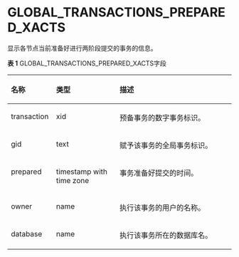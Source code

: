 # GLOBAL\_TRANSACTIONS\_PREPARED\_XACTS

显示各节点当前准备好进行两阶段提交的事务的信息。

**表 1**  GLOBAL\_TRANSACTIONS\_PREPARED\_XACTS字段

<a name="zh-cn_topic_0237122652_table14218153075419"></a>
<table><thead align="left"><tr id="zh-cn_topic_0237122652_row17246173016546"><th class="cellrowborder" valign="top" width="20.150000000000002%" id="mcps1.2.4.1.1"><p id="zh-cn_topic_0237122652_p824613055410"><a name="zh-cn_topic_0237122652_p824613055410"></a><a name="zh-cn_topic_0237122652_p824613055410"></a><strong id="zh-cn_topic_0237122652_b1246143013542"><a name="zh-cn_topic_0237122652_b1246143013542"></a><a name="zh-cn_topic_0237122652_b1246143013542"></a>名称</strong></p>
</th>
<th class="cellrowborder" valign="top" width="28.33%" id="mcps1.2.4.1.2"><p id="zh-cn_topic_0237122652_p102461530155412"><a name="zh-cn_topic_0237122652_p102461530155412"></a><a name="zh-cn_topic_0237122652_p102461530155412"></a><strong id="zh-cn_topic_0237122652_b424618300549"><a name="zh-cn_topic_0237122652_b424618300549"></a><a name="zh-cn_topic_0237122652_b424618300549"></a>类型</strong></p>
</th>
<th class="cellrowborder" valign="top" width="51.519999999999996%" id="mcps1.2.4.1.3"><p id="zh-cn_topic_0237122652_p11246530195410"><a name="zh-cn_topic_0237122652_p11246530195410"></a><a name="zh-cn_topic_0237122652_p11246530195410"></a><strong id="zh-cn_topic_0237122652_b15246153020548"><a name="zh-cn_topic_0237122652_b15246153020548"></a><a name="zh-cn_topic_0237122652_b15246153020548"></a>描述</strong></p>
</th>
</tr>
</thead>
<tbody><tr id="zh-cn_topic_0237122652_row4246183017540"><td class="cellrowborder" valign="top" width="20.150000000000002%" headers="mcps1.2.4.1.1 "><p id="zh-cn_topic_0237122652_p92462301540"><a name="zh-cn_topic_0237122652_p92462301540"></a><a name="zh-cn_topic_0237122652_p92462301540"></a>transaction</p>
</td>
<td class="cellrowborder" valign="top" width="28.33%" headers="mcps1.2.4.1.2 "><p id="zh-cn_topic_0237122652_p524673095412"><a name="zh-cn_topic_0237122652_p524673095412"></a><a name="zh-cn_topic_0237122652_p524673095412"></a>xid</p>
</td>
<td class="cellrowborder" valign="top" width="51.519999999999996%" headers="mcps1.2.4.1.3 "><p id="zh-cn_topic_0237122652_p1824615301542"><a name="zh-cn_topic_0237122652_p1824615301542"></a><a name="zh-cn_topic_0237122652_p1824615301542"></a>预备事务的数字事务标识。</p>
</td>
</tr>
<tr id="zh-cn_topic_0237122652_row102461230205415"><td class="cellrowborder" valign="top" width="20.150000000000002%" headers="mcps1.2.4.1.1 "><p id="zh-cn_topic_0237122652_p3246430175418"><a name="zh-cn_topic_0237122652_p3246430175418"></a><a name="zh-cn_topic_0237122652_p3246430175418"></a>gid</p>
</td>
<td class="cellrowborder" valign="top" width="28.33%" headers="mcps1.2.4.1.2 "><p id="zh-cn_topic_0237122652_p17246730195415"><a name="zh-cn_topic_0237122652_p17246730195415"></a><a name="zh-cn_topic_0237122652_p17246730195415"></a>text</p>
</td>
<td class="cellrowborder" valign="top" width="51.519999999999996%" headers="mcps1.2.4.1.3 "><p id="zh-cn_topic_0237122652_p142461530105410"><a name="zh-cn_topic_0237122652_p142461530105410"></a><a name="zh-cn_topic_0237122652_p142461530105410"></a>赋予该事务的全局事务标识。</p>
</td>
</tr>
<tr id="zh-cn_topic_0237122652_row18246173015419"><td class="cellrowborder" valign="top" width="20.150000000000002%" headers="mcps1.2.4.1.1 "><p id="zh-cn_topic_0237122652_p14246230135418"><a name="zh-cn_topic_0237122652_p14246230135418"></a><a name="zh-cn_topic_0237122652_p14246230135418"></a>prepared</p>
</td>
<td class="cellrowborder" valign="top" width="28.33%" headers="mcps1.2.4.1.2 "><p id="zh-cn_topic_0237122652_p1246183012549"><a name="zh-cn_topic_0237122652_p1246183012549"></a><a name="zh-cn_topic_0237122652_p1246183012549"></a>timestamp with time zone</p>
</td>
<td class="cellrowborder" valign="top" width="51.519999999999996%" headers="mcps1.2.4.1.3 "><p id="zh-cn_topic_0237122652_p5247203035414"><a name="zh-cn_topic_0237122652_p5247203035414"></a><a name="zh-cn_topic_0237122652_p5247203035414"></a>事务准备好提交的时间。</p>
</td>
</tr>
<tr id="zh-cn_topic_0237122652_row10247113085413"><td class="cellrowborder" valign="top" width="20.150000000000002%" headers="mcps1.2.4.1.1 "><p id="zh-cn_topic_0237122652_p1324783019548"><a name="zh-cn_topic_0237122652_p1324783019548"></a><a name="zh-cn_topic_0237122652_p1324783019548"></a>owner</p>
</td>
<td class="cellrowborder" valign="top" width="28.33%" headers="mcps1.2.4.1.2 "><p id="zh-cn_topic_0237122652_p4247430195412"><a name="zh-cn_topic_0237122652_p4247430195412"></a><a name="zh-cn_topic_0237122652_p4247430195412"></a>name</p>
</td>
<td class="cellrowborder" valign="top" width="51.519999999999996%" headers="mcps1.2.4.1.3 "><p id="zh-cn_topic_0237122652_p15247730105417"><a name="zh-cn_topic_0237122652_p15247730105417"></a><a name="zh-cn_topic_0237122652_p15247730105417"></a>执行该事务的用户的名称。</p>
</td>
</tr>
<tr id="zh-cn_topic_0237122652_row124733018549"><td class="cellrowborder" valign="top" width="20.150000000000002%" headers="mcps1.2.4.1.1 "><p id="zh-cn_topic_0237122652_p162477307548"><a name="zh-cn_topic_0237122652_p162477307548"></a><a name="zh-cn_topic_0237122652_p162477307548"></a>database</p>
</td>
<td class="cellrowborder" valign="top" width="28.33%" headers="mcps1.2.4.1.2 "><p id="zh-cn_topic_0237122652_p2247113065418"><a name="zh-cn_topic_0237122652_p2247113065418"></a><a name="zh-cn_topic_0237122652_p2247113065418"></a>name</p>
</td>
<td class="cellrowborder" valign="top" width="51.519999999999996%" headers="mcps1.2.4.1.3 "><p id="zh-cn_topic_0237122652_p13247830195416"><a name="zh-cn_topic_0237122652_p13247830195416"></a><a name="zh-cn_topic_0237122652_p13247830195416"></a>执行该事务所在的数据库名。</p>
</td>
</tr>
</tbody>
</table>

